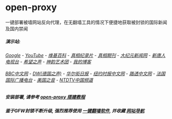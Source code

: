 # open-proxy
一键部署被墙网站反向代理，在无翻墙工具的情况下便捷地获取被封锁的国际新闻及国内禁闻

#####  演示站:
######  [Google](http://45.32.129.244:8888/search?q=425事件) - [YouTube](http://45.32.129.244:8700/results?search_query=425事件) - [维基百科](http://45.32.129.244:8100/wiki/喬高-麥塔斯調查報告) - [真相纪录片](http://45.32.129.244:10080/videos) - [真相期刊](http://45.32.129.244:8300/display.aspx?category_id=3&zhuanti_id=2) - [大纪元新闻网](http://45.32.129.244:10080) - [新唐人电视台](http://45.32.129.244:8000) - [希望之声](http://45.32.129.244:8200) - [神韵艺术团](http://45.32.129.244:8000/xtr/gb/prog673.html) - [我的博客](http://45.32.129.244:10000/)<br/> <br/> [BBC中文网](http://45.32.129.244:9100/zhongwen) - [DW(德国之声)](http://45.32.129.244:9200/zh/在线报导/s-9058?&zhongwen=simp) - [华尔街日报](http://45.32.129.244:9300) - [纽约时报中文网](http://45.32.129.244:9400) - [路透中文网](http://45.32.129.244:9500/) - [法国国际广播电台](http://45.32.129.244:9600/) - [美国之音](http://45.32.129.244:9700/) - [NTDTV中国频道](http://45.32.129.244:10080/videos/tv.html)



##### 安装部署, 请参考 [open-proxy 搭建教程](https://github.com/gfw-breaker/open-proxy/wiki#open-proxy-%E6%90%AD%E5%BB%BA%E6%95%99%E7%A8%8B)

##### 鉴于GFW封锁不断升级, 强烈推荐使用 [一键翻墙软件](http://45.32.129.244:10000/fgate/), 并收藏 [网站导航](https://github.com/gfw-breaker/open-proxy/blob/master/README.md)

